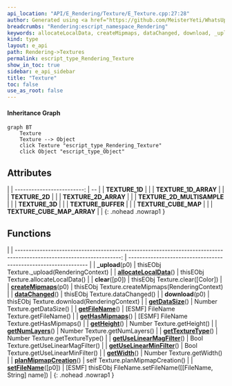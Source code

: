 ```yaml
---
api_location: "API/E_Rendering/Texture/E_Texture.cpp:27:28"
author: Generated using <a href="https://github.com/MeisterYeti/WhatsUpDoc">WhatsUpDoc</a>
breadcrumbs: "Rendering:escript_namespace_Rendering"
keywords: allocateLocalData, createMipmaps, dataChanged, download, _upload, clear, getHasMipmaps, getFileName, getDataSize, getHeight, getNumLayers, getTextureType, getWidth, getUseLinearMinFilter, getUseLinearMagFilter, planMipmapCreation, setFileName, TEXTURE_1D, TEXTURE_1D_ARRAY, TEXTURE_2D, TEXTURE_2D_ARRAY, TEXTURE_3D, TEXTURE_CUBE_MAP, TEXTURE_CUBE_MAP_ARRAY, TEXTURE_BUFFER, TEXTURE_2D_MULTISAMPLE
kind: type
layout: e_api
path: Rendering->Textures
permalink: escript_type_Rendering_Texture
show_in_toc: true
sidebar: e_api_sidebar
title: "Texture"
toc: false
use_as_root: false
---
```


#### Inheritance Graph

```mermaid
graph BT
	Texture
	Texture --> Object
	click Texture "escript_type_Rendering_Texture"
	click Object "escript_type_Object"
```

## Attributes

|
| -------------------------: | -- | 
| **TEXTURE_1D**             |  | 
| **TEXTURE_1D_ARRAY**       |  | 
| **TEXTURE_2D**             |  | 
| **TEXTURE_2D_ARRAY**       |  | 
| **TEXTURE_2D_MULTISAMPLE** |  | 
| **TEXTURE_3D**             |  | 
| **TEXTURE_BUFFER**         |  | 
| **TEXTURE_CUBE_MAP**       |  | 
| **TEXTURE_CUBE_MAP_ARRAY** |  | 
{: .nohead .nowrap1 }

## Functions

|
| --------------------------------------------------------------------------------------------------------------------: | --------------------------------------------------------------- | 
| **_upload**(p0)                                                                                                       | thisEObj Texture._upload(RenderingContext)                      | 
| **[allocateLocalData](classRendering_1_1Texture#classRendering_1_1Texture_1a14b790558f05080e089633f703c2e0ed)**()     | thisEObj Texture.allocateLocalData()                            | 
| **clear**([p0])                                                                                                       | thisEObj Texture.clear([Color])                                 | 
| **[createMipmaps](classRendering_1_1Texture#classRendering_1_1Texture_1af8b219dfe63939ebbc38eee28150b5f1)**(p0)       | thisEObj Texture.createMipmaps(RenderingContext)                | 
| **[dataChanged](classRendering_1_1Texture#classRendering_1_1Texture_1aa2fca7bd70d315781f2030eaac18f679)**()           | thisEObj Texture.dataChanged()                                  | 
| **download**(p0)                                                                                                      | thisEObj Texture.download(RenderingContext)                     | 
| **[getDataSize](classRendering_1_1Texture#classRendering_1_1Texture_1a965ed3a62cdca2b33b5b1df979cb3c3e)**()           | Number Texture.getDataSize()                                    | 
| **[getFileName](classRendering_1_1Texture#classRendering_1_1Texture_1aecddc234d5407e73d07c3928027bb797)**()           | [ESMF] FileName Texture.getFileName()                           | 
| **[getHasMipmaps](classRendering_1_1Texture#classRendering_1_1Texture_1a5190fd982b9a1327618f80e6dfc7801e)**()         | [ESMF] FileName Texture.getHasMipmaps()                         | 
| **[getHeight](classRendering_1_1Texture#classRendering_1_1Texture_1a366dbe4f2b925f75a5c0c802dd9eef9e)**()             | Number Texture.getHeight()                                      | 
| **[getNumLayers](classRendering_1_1Texture#classRendering_1_1Texture_1a2c7f7ed8a480dcdd13fd1d4ecd9adfb4)**()          | Number Texture.getNumLayers()                                   | 
| **[getTextureType](classRendering_1_1Texture#classRendering_1_1Texture_1a01a0bfa82d0477481472cf3ef213112a)**()        | Number Texture.getTextureType()                                 | 
| **[getUseLinearMagFilter](classRendering_1_1Texture#classRendering_1_1Texture_1a0d3673b5eb950498a9da59dfd4364038)**() | Bool Texture.getUseLinearMagFilter()                            | 
| **[getUseLinearMinFilter](classRendering_1_1Texture#classRendering_1_1Texture_1a1668b06b3506a2cbe2fcb3f9a85dfe53)**() | Bool Texture.getUseLinearMinFilter()                            | 
| **[getWidth](classRendering_1_1Texture#classRendering_1_1Texture_1a43ec4061caba1e9af3504ae1346e69d1)**()              | Number Texture.getWidth()                                       | 
| **[planMipmapCreation](classRendering_1_1Texture#classRendering_1_1Texture_1a639ce68242b35f8571b0292ff3fb7542)**()    | self Texture.planMipmapCreation()                               | 
| **[setFileName](classRendering_1_1Texture#classRendering_1_1Texture_1a91aa4746401c1905cfcf7a4a7a35d9ff)**([p0])       | [ESMF] thisEObj FileName.setFileName([[FileName, String] name]) | 
{: .nohead .nowrap1 }

